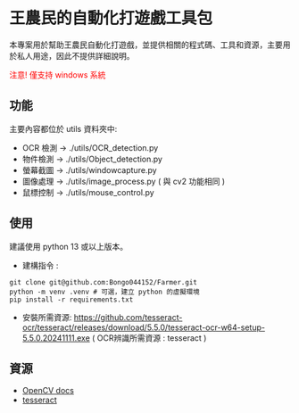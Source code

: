 # 王農民的自動化打遊戲工具包

本專案用於幫助王農民自動化打遊戲，並提供相關的程式碼、工具和資源，主要用於私人用途，因此不提供詳細說明。

<font color="red">注意! 僅支持 windows 系統</font>

## 功能

主要內容都位於 utils 資料夾中:

- OCR 檢測 -> ./utils/OCR_detection.py
- 物件檢測 -> ./utils/Object_detection.py
- 螢幕截圖 -> ./utils/windowcapture.py
- 圖像處理 -> ./utils/image_process.py ( 與 cv2 功能相同 )
- 鼠標控制 -> ./utils/mouse_control.py
<!-- - 運動控制 -> ./utils/Motion_control.py -->

## 使用

建議使用 python 13 或以上版本。

- 建構指令 :
```shell
git clone git@github.com:Bongo044152/Farmer.git
python -m venv .venv # 可選，建立 python 的虛擬環境
pip install -r requirements.txt
```

- 安裝所需資源: https://github.com/tesseract-ocr/tesseract/releases/download/5.5.0/tesseract-ocr-w64-setup-5.5.0.20241111.exe ( OCR辨識所需資源 : tesseract )

## 資源

- [OpenCV docs](https://docs.opencv.org/4.x/index.html)
- [tesseract](https://github.com/tesseract-ocr/tesseract/releases/download/5.5.0)